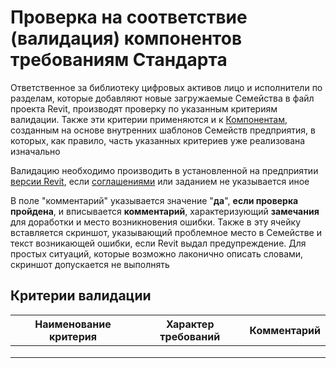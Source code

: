 # Проверка на соответствие (валидация) компонентов требованиям Стандарта

Ответственное за библиотеку цифровых активов лицо и исполнители по разделам, которые добавляют новые загружаемые Семейства в файл проекта Revit, производят проверку по указанным критериям валидации. Также эти критерии применяются и к [Компонентам](../../../CH00\_Intro/defenitions.md#komponent-cim), созданным на основе внутренних шаблонов Семейств предприятия, в которых, как правило, часть указанных критериев уже реализована изначально

Валидацию необходимо производить в установленной на предприятии [версии Revit](../../../ch01\_conventions/versii-prilozhenii.md#prochie-formaty), если [соглашениями](../../../CH00\_Intro/defenitions.md#informacionnye-trebovaniya-zakazchika-itz-eir-employer-information-requirement) или заданием не указывается иное

В поле "комментарий" указывается значение "**да**", **если проверка пройдена**, и вписывается **комментарий**, характеризующий **замечания** для доработки и место возникновения ошибки. Также в эту ячейку вставляется скриншот, указывающий проблемное место в Семействе и текст возникающей ошибки, если Revit выдал предупреждение. Для простых ситуаций, которые возможно лаконично описать словами, скриншот допускается не выполнять

## Критерии валидации

| Наименование критерия | Характер требований | Комментарий |
| --------------------- | ------------------- | ----------- |
|                       |                     |             |
|                       |                     |             |
|                       |                     |             |

